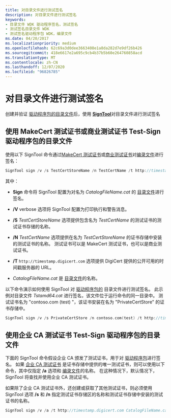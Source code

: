 ```yaml
---
title: 对目录文件进行测试签名
description: 对目录文件进行测试签名
keywords:
- 目录文件 WDK 驱动程序签名，测试签名
- 测试签名目录文件 WDK
- 测试签名驱动程序包 WDK，编录文件
ms.date: 04/20/2017
ms.localizationpriority: medium
ms.openlocfilehash: 62c69a3d0dee3663408e1a8da282d7e9df26b426
ms.sourcegitcommit: 418e6617e2a695c9cb4b37b5b60e264760858acd
ms.translationtype: MT
ms.contentlocale: zh-CN
ms.lasthandoff: 12/07/2020
ms.locfileid: "96826785"
---
```

# <a name="test-signing-a-catalog-file"></a>对目录文件进行测试签名

创建并验证 [驱动程序包的](driver-packages.md)[目录文件](catalog-files.md)后，使用 [**SignTool**](../devtest/signtool.md)对目录文件进行测试签名

## <a name="using-a-makecert-test-certificate-or-commercial-test-certificate-to-test-sign-a-driver-packages-catalog-file"></a>使用 MakeCert 测试证书或商业测试证书 Test-Sign 驱动程序包的目录文件

使用以下 SignTool 命令通过[MakeCert 测试证书](makecert-test-certificate.md)或[商业测试证书](commercial-test-certificate.md)对[编录文件](catalog-files.md)进行签名：

```cpp
SignTool sign /v /s TestCertStoreName /n TestCertName /t http://timestamp.digicert.com CatalogFileName.cat
```

其中：

- **Sign** 命令将 SignTool 配置为对名为 *CatalogFileName.cat* 的 [目录文件](catalog-files.md)进行签名。

- **/V** verbose 选项将 SignTool 配置为打印执行和警告消息。

- **/S** *TestCertStoreName* 选项提供包含名为 *TestCertName* 的测试证书的测试证书存储的名称。

- **/N** *TestCertName* 选项提供在名为 *TestCertStoreName* 的证书存储中安装的测试证书的名称。 测试证书可以是 MakeCert 测试证书，也可以是商业测试证书。

- **/T** `http://timestamp.digicert.com` 选项提供 DigiCert 提供的公开可用的时间戳服务器的 URL。

- *CatalogFileName.cat* 是 [目录文件](catalog-files.md)的名称。

以下命令演示如何使用 SignTool 对 [驱动程序包的](driver-packages.md) 目录文件进行测试签名。 此示例对目录文件 *Tstamd64.cat* 进行签名，该文件位于运行命令的同一目录中。 测试证书名为 "contoso.com (test) "，该证书安装在名为 "PrivateCertStore" 的证书存储中。

```cpp
SignTool sign /v /s PrivateCertStore /n contoso.com(test) /t http://timestamp.digicert.com tstamd64.cat
```

## <a name="using-an-enterprise-ca-test-certificate-to-test-sign-a-driver-packages-catalog-file"></a>使用企业 CA 测试证书 Test-Sign 驱动程序包的目录文件

下面的 SignTool 命令假设企业 CA 颁发了测试证书，用于对 [驱动程序包](driver-packages.md)进行签名。 如果 [企业 CA 测试证书](enterprise-ca-test-certificate.md) 是证书存储中提供的唯一测试证书，则可以使用以下命令，其中仅指定 **/a** 选项和 [编录文件](catalog-files.md)的名称。 在这种情况下，默认情况下，SignTool 将查找并使用企业 CA 测试证书。

如果除了企业 CA 测试证书外，还创建或获取了其他测试证书，则必须使用 SignTool 选项 **/s** 和 **/n** 指定测试证书存储区的名称和测试证书存储中安装的测试证书的名称。

```cpp
SignTool sign /v /a /t http://timestamp.digicert.com CatalogFileName.cat
```
